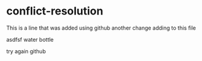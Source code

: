 # conflict-resolution

This is a line that was added using github
another change adding to this file


asdfsf
water bottle

try again github
